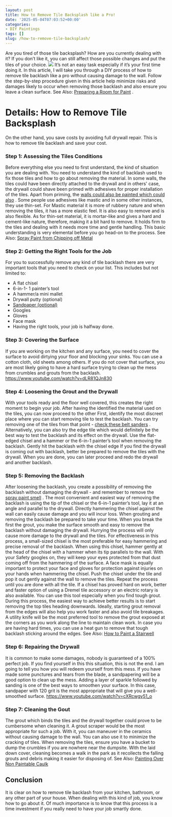 ```yaml
---
layout: post
title: How to Remove Tile Backsplash like a Pro!
date: '2025-05-04T07:03:52+00:00'
categories:
- DIY Paintings
tags: []
slug: /how-to-remove-tile-backsplash/
---
```


Are you tired of those tile backsplash? How are you currently dealing with it? If you don’t like it, you can still affect those possible changes and put the tiles of your choice.
![](/assets/img/img/)
It’s not an easy task especially if it’s your first time doing it. In this article, I will take you through a DIY process of how to remove tile backlash like a pro without causing damage to the wall.
Follow the step-by-step procedure given in this article help minimize risks and damages likely to occur when removing those backlash and also ensure you leave a clean surface. See Also:
[Preparing a Room for Paint](https://pestpolicy.com/how-to-prep-a-room-for-paint/)
.
# Details: How to Remove Tile Backsplash
On the other hand, you save costs by avoiding full drywall repair. This is how to remove tile backlash and save your cost.
### Step 1: Assessing the Tiles Conditions
Before everything else you need to first understand, the kind of situation you are dealing with. You need to understand the kind of backlash used to fix those tiles and how to go about removing the material.
In some walls, the tiles could have been directly attached to the drywall and in others' case, the drywall could shave been primed with adhesives for proper installation of the tiles. Apart from priming, the
[walls could also be painted which could also](https://pestpolicy.com/what-is-enamel-paint-used-for/)
.
Some people use adhesives like mastic and in some other instances, they use thin-set. For Mastic material it is more of rubbery nature and when removing the tiles, it has a more elastic feel. It is also easy to remove and is also flexible.
As for thin-set material, it is mortar-like and gives a hard and cement-like nature, therefore, making it a bit hard to remove. It holds firm to the tiles and dealing with it needs more time and gentle handling.
This basic understanding is very elemental before you go head-on to the process. See Also:
[Spray Paint from Chipping off Metal](https://pestpolicy.com/how-to-keep-spray-paint-from-chipping-off-metal/)
### Step 2: Getting the Right Tools for the Job
For you to successfully remove any kind of tile backlash there are very important tools that you need to check on your list. This includes but not limited to:
- A flat chisel
- 6-in-1- 1 painter’s tool
- A hammer/a mini mallet
- Drywall putty (optional)
- [Sandpaper (optional)](https://pestpolicy.com/what-grit-sandpaper-for-primer-before-paint/)
- Googles
- Gloves
- Face mask
- Having the right tools, your job is halfway done.
### Step 3: Covering the Surface
If you are working on the kitchen and any surface, you need to cover the surface to avoid dirtying your floor and blocking your sinks. You can use a cotton cloth, old sheets among others.
If you do not cover that surface, you are most likely going to have a hard surface trying to clean up the mess from crumbles and grouts from the backlash.
https://www.youtube.com/watch?v=dLR81QJn830
### Step 4: Loosening the Grout and the Drywall
With your tools ready and the floor well covered, this creates the right moment to begin your job. After having the identified the material used on the tiles, you can now proceed to the other
First, identify the most discreet place where you can start removing tile to test the backlash. You can try removing one of the tiles from that point -
[check these belt sanders](https://pestpolicy.com/best-belt-sander-for-deck/)
.
Alternatively, you can also try the edge tile which would definitely be the best way to test the backlash and its effect on the drywall. Use the flat-edged chisel and a hammer or the 6-in-1 painter’s tool when removing the backlash. Gently hit the backlash with the chisel edge
If you find the drywall is coming out with backlash, better be prepared to remove the tiles with the drywall. When you are done, you can later proceed and redo the drywall and another backlash.
### Step 5: Removing the Backlash
After loosening the backlash, you create a possibility of removing the backlash without damaging the drywall - and remember to remove the
[spray paint smell](https://pestpolicy.com/how-to-get-rid-of-spray-paint-smell/)
.
The most convenient and easiest way of removing the backlash is using the tip of the chisel or the 6-in-1 painter’s tool, lay it at an angle and parallel to the drywall. Directly hammering the chisel against the wall can easily cause damage and you will incur loss.
When grouting and removing the backlash be prepared to take your time. When you break the first the grout, you make the surface smooth and easy to remove the backlash without damaging the drywall.
Hurrying the process will only cause more damage to the drywall and the tiles. For effectiveness in this process, a small-sized chisel is the most preferable for easy hammering and precise removal of the backlash.
When using this chisel, hammer gently at the head of the chisel with a hammer when its tip parallels to the wall.
With your Safety googles on, they will keep your eyes protected from that dust coming off from the hammering of the surface.
A face mask is equally important to protect your face and gloves for protection against injuries on your hands when hammering the chisel.
Push the chisel under the tile and pop it out gently against the wall to remove the tiles. Repeat the process until you are done with all the tile.
If a chisel has proved hard on work, better and faster option of using a Dremel tile accessory or an electric rotary is also available. You can use this tool especially when you find tough grout.
During this process, the easiest way to achieve better results is to start removing the top tiles heading downwards. Ideally, starting grout removal from the edges will also help you work faster and also avoid tile breakages.
A utility knife will be the most preferred tool to remove the grout exposed at the corners as you work along the line to maintain clean work.
In case you are having hard times, you can use a heat gun to remove that tough backlash sticking around the edges.
See Also:
[How to Paint a Stairwell](https://pestpolicy.com/how-to-paint-a-stairwell/)
### Step 6: Repairing the Drywall
It is common to make some damages, nobody is guaranteed of a 100% perfect job. If you find yourself in this this situation, this is not the end.
I am going to tell you how you will redeem yourself from this mess. If you have made some punctures and tears from the blade, a sandpapering will be a good option to clean up the mess.
Adding a layer of sparkle followed by sanding is one of the best ways to smoothen your surface. In this case, sandpaper with 120 grit is the most appropriate that will give you a well-smoothed surface.
https://www.youtube.com/watch?v=cXRcwgy51_o
### Step 7: Cleaning the Gout
The grout which binds the tiles and the drywall together could prove to be cumbersome when cleaning it.
A grout scraper would be the most appropriate for such a job. With it, you can maneuver in the ceramics without causing damage to the wall. You can also use it to minimize the cracking of tiles.
When removing the tiles, ensure you have a bucket to dump the crumbles if you are nowhere near the dumpsite.
With the laid down cover, cleaning becomes a walk in the park as it recollects the falling grouts and debris making it easier for disposing of.
See Also:
[Painting Over Non Paintable Caulk](https://pestpolicy.com/how-to-paint-over-non-paintable-caulk/)
## Conclusion
It is clear on how to remove tile backlash from your kitchen, bathroom, or any other part of your house. When dealing with this kind of job, you know how to go about it.
Of much importance is to know that this process is a time investment if you really need to have your job smartly done.
